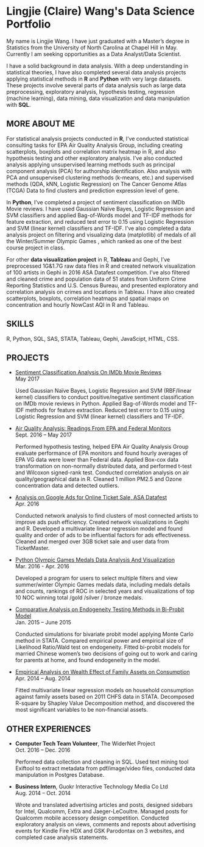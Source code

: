 # Lingjie (Claire) Wang's Data Science Portfolio

My name is Lingjie Wang. I have just graduated with a Master’s degree in Statistics from the University of North Carolina at Chapel Hill in May. Currently I am seeking opportunities as a Data Analyst/Data Scientist. 

I have a solid background in data analysis. With a deep understanding in statistical theories, I have also completed several data analysis projects applying statistical methods in **R** and **Python** with very large datasets. These projects involve several parts of data analysis such as large data preprocessing, exploratory analysis, hypothesis testing, regression (machine learning), data mining, data visualization and data manipulation with **SQL**. 

## MORE ABOUT ME
For statistical analysis projects conducted in **R**, I’ve conducted statistical consulting tasks for EPA Air Quality Analysis Group, including creating scatterplots, boxplots and correlation matrix heatmap in R, and also hypothesis testing and other exploratory analysis. I've also conducted analysis applying unsupervised learning methods such as principal component analysis (PCA) for authorship identification. Also analysis with PCA and unsupervised clustering methods (k-means, etc.) and supervised methods (QDA, kNN, Logistic Regression) on The Cancer Genome Atlas (TCGA) Data to find clusters and prediction expression level of gene. 

In **Python**, I’ve completed a project of sentiment classification on IMDb Movie reviews. I have used Gaussian Naïve Bayes, Logistic Regression and SVM classifiers and applied Bag-of-Words model and TF-IDF methods for feature extraction, and reduced test error to 0.15 using Logistic Regression and SVM (linear kernel) classifiers and TF-IDF. I’ve also completed a data analysis project on filtering and visualizing data (matplotlib) of medals of all the Winter/Summer Olympic Games , which ranked as one of the best course project in class.

For other **data visualization project** in R, **Tableau** and Gephi, I’ve preprocessed 1G&1.7G raw data files in R and created network visualization of 100 artists in Gephi in 2016 ASA Datafest competition. I’ve also filtered and cleaned crime and population data of 51 states from Uniform Crime Reporting Statistics and U.S. Census Bureau, and presented exploratory and correlation analysis on crimes and locations in Tableau. I have also created scatterplots, boxplots, correlation heatmaps and spatial maps on concentration and hourly NowCast AQI in R and Tableau.

## SKILLS
R, Python, SQL, SAS, STATA, Tableau, Gephi, JavaScipt, HTML, CSS.

## PROJECTS
- [Sentiment Classification Analysis On IMDb Movie Reviews](https://github.com/clairewlj/Sentiment-Analysis)<br />May 2017
  
  Used Gaussian Naïve Bayes, Logistic Regression and SVM (RBF/linear kernel) classifiers to conduct positive/negative sentiment classification on IMDb movie reviews in Python. Applied Bag-of-Words model and TF-IDF methods for feature extraction. Reduced test error to 0.15 using Logistic Regression and SVM (linear kernel) classifiers and TF-IDF.

- [Air Quality Analysis: Readings From EPA and Federal Monitors](https://github.com/clairewlj/clairewlj.github.io/tree/master/Projects/EPA%20Air%20Quality%20Analysis)<br />Sept. 2016 – May 2017
  
  Performed hypothesis testing, helped EPA Air Quality Analysis Group evaluate performance of EPA monitors and found hourly averages of EPA VG data were lower than Federal data. Applied Box-cox data transformation on non-normally distributed data, and performed t-test and Wilcoxon signed-rank test. Conducted correlation analysis on air quality/geographical data in R. Cleaned 1 million PM2.5 and Ozone concentration data and detected outliers.

- [Analysis on Google Ads for Online Ticket Sale, ASA Datafest](https://github.com/clairewlj/clairewlj.github.io/tree/master/Projects/ASA%20DataFest)<br />Apr. 2016
  
  Conducted network analysis to find clusters of most connected artists to improve ads push efficiency. Created network visualizations in Gephi and R. Developed a multivariate linear regression model and found quality and order of ads to be influential factors for ads effectiveness. Cleaned and merged over 3GB ticket sale and user data from TicketMaster. 

- [Python Olympic Games Medals Data Analysis And Visualization](https://github.com/clairewlj/Python-Olympic-Games-Medals-Data-Analysis-And-Visualization)<br />Mar. 2016 - Apr. 2016
  
  Developed a program for users to select multiple filters and view summer/winter Olympic Games medals data, including medals details and counts, rankings of ROC in selected years and visualizations of top 10 NOC winning total /gold /silver / bronze medals.

- [Comparative Analysis on Endogeneity Testing Methods in Bi-Probit Model](https://github.com/clairewlj/clairewlj.github.io/tree/master/Projects/Endogeneity%20Testing)<br />Jan. 2015 – June 2015

  Conducted simulations for bivariate probit model applying Monte Carlo method in STATA. Compared empirical power and empirical size of Likelihood Ratio/Wald test on endogeneity. Fitted bi-probit models for married Chinese women’s two decisions of going out to work and caring for parents at home, and found endogeneity in the model.

- [Empirical Analysis on Wealth Effect of Family Assets on Consumption](https://github.com/clairewlj/clairewlj.github.io/tree/master/Projects/Wealth%20Effect)<br />Apr. 2014 – Aug. 2014
  
  Fitted multivariate linear regression models on household consumption against family assets based on 2011 CHFS data in STATA. Decomposed R-square by Shapley Value Decomposition method, and discovered the most significant variables to be non-financial assets.

## OTHER EXPERIENCES
- **Computer Tech Team Volunteer**, The WiderNet Project<br />Oct. 2016 – Dec. 2016
  
  Performed data collection and cleaning in SQL. Used text mining tool Exiftool to extract metadata from pdf/image/video files, conducted data manipulation in Postgres Database.
  
- **Business Intern**, Guokr Interactive Technology Media Co Ltd<br />Aug. 2014 – Oct. 2014

  Wrote and translated advertising articles and posts, designed sidebars for Intel, Qualcomm, Extra and Jaeger-LeCoultre. Managed posts for Qualcomm mobile accessory design competition. Conducted exploratory analysis on views, comments and reposts about advertising events for Kindle Fire HDX and GSK Parodontax on 3 websites, and completed case analysis statements.

